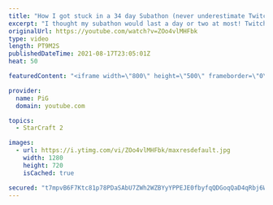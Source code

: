 ```yaml
---
title: "How I got stuck in a 34 day Subathon (never underestimate Twitch chat)"
excerpt: "I thought my subathon would last a day or two at most! Twitch chat had other ideas and locked me in for 34 days instead, allowing me to beat Ludwig's 726 hours on day 33.  To everyone who watched and supported, thank you so much! This was a crazy, challenging experience that will be remembered for some"
originalUrl: https://youtube.com/watch?v=ZOo4vlMHFbk
type: video
length: PT9M2S
publishedDateTime: 2021-08-17T23:05:01Z
heat: 50

featuredContent: "<iframe width=\"800\" height=\"500\" frameborder=\"0\" src=\"https://www.youtube.com/embed/ZOo4vlMHFbk\" allow=\"accelerometer; autoplay; encrypted-media; gyroscope; picture-in-picture\" allowfullscreen></iframe>"

provider:
  name: PiG
  domain: youtube.com

topics:
  - StarCraft 2

images:
  - url: https://i.ytimg.com/vi/ZOo4vlMHFbk/maxresdefault.jpg
    width: 1280
    height: 720
    isCached: true

secured: "t7mpvB6F7Ktc81p78PDaSAbU7ZWh2WZBYyYPPEJE0fbyfqQDGoqQaD4qRbj6WOQQlXDvMYN3z0EGwlb2GZWCC5KoiKe6LT5FgEwJBxgNd1a8XHsE2EsisXbOXuDydcXK7dpc+lXmAIkLcstuXhxlspHjubQg7lH0rQsIku99LkKb/WheAIYRLrqDMuAbAOzm2xRf3x22F/CfDtwqAmFNuav6aZuRUwdfsOMR3sp9jgolbamLBtT14aZTq79fbZ5JWFipHCbGzACi9MjTV/kc5CcHcSgguvP4Na40/r8WTrjYs/HEIe6fFYWIzfcntryaUjT3xtksUOCX7yQPUV3/34OABVh11HLPI3Q8nWZ1KR8BtWC8WF5WRk1xZoicAVlCOepBzr/K8nfS5KtmLUNiOOCRqO2sJlAeJO03Cr0HVQo=;E6vIyMTNezPDmDqhRBd6Lw=="
---
```


